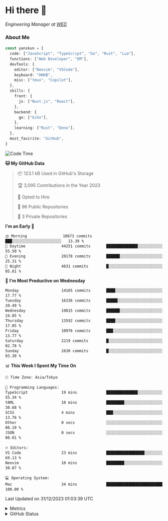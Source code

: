 # Hi there&nbsp;:wave:

<!-- ![Alt text](https://spotify-recently-played-readme.vercel.app/api?user=31kynbuubkiu3r4qh4hjuaglhfay) -->

_Engineering Manager at [WED](https://github.com/wedinc)_

### About Me

```ts
const yanskun = {
  code: ["JavaScript", "TypeScript", "Go", "Rust", "Lua"],
  functions: ["Web Developer", "EM"],
  devTools: {
    editor: ["Neovim", "VSCode"],
    keyboard: "HHKB",
    misc: ["tmux", "Copilot"],
  },
  skills: {
    front: {
      js: ["Nuxt.js", "React"],
    },
    backend: {
      go: ["Echo"],
    },
    learning: ["Rust", "Deno"],
  },
  most_favirite: "GitHub",
}
```

<!--START_SECTION:waka-->
![Code Time](http://img.shields.io/badge/Code%20Time-638%20hrs%203%20mins-blue)

**🐱 My GitHub Data** 

> 📦 123.1 kB Used in GitHub's Storage 
 > 
> 🏆 3,095 Contributions in the Year 2023
 > 
> 💼 Opted to Hire
 > 
> 📜 96 Public Repositories 
 > 
> 🔑 3 Private Repositories 
 > 
**I'm an Early 🐤** 

```text
🌞 Morning                10673 commits       ███░░░░░░░░░░░░░░░░░░░░░░   13.39 % 
🌆 Daytime                44251 commits       ██████████████░░░░░░░░░░░   55.50 % 
🌃 Evening                20178 commits       ██████░░░░░░░░░░░░░░░░░░░   25.31 % 
🌙 Night                  4631 commits        █░░░░░░░░░░░░░░░░░░░░░░░░   05.81 % 
```
📅 **I'm Most Productive on Wednesday** 

```text
Monday                   14165 commits       ████░░░░░░░░░░░░░░░░░░░░░   17.77 % 
Tuesday                  16336 commits       █████░░░░░░░░░░░░░░░░░░░░   20.49 % 
Wednesday                19815 commits       ██████░░░░░░░░░░░░░░░░░░░   24.85 % 
Thursday                 13592 commits       ████░░░░░░░░░░░░░░░░░░░░░   17.05 % 
Friday                   10976 commits       ███░░░░░░░░░░░░░░░░░░░░░░   13.77 % 
Saturday                 2219 commits        █░░░░░░░░░░░░░░░░░░░░░░░░   02.78 % 
Sunday                   2630 commits        █░░░░░░░░░░░░░░░░░░░░░░░░   03.30 % 
```


📊 **This Week I Spent My Time On** 

```text
🕑︎ Time Zone: Asia/Tokyo

💬 Programming Languages: 
TypeScript               19 mins             ██████████████░░░░░░░░░░░   55.34 % 
YAML                     10 mins             ████████░░░░░░░░░░░░░░░░░   30.68 % 
SCSS                     4 mins              ███░░░░░░░░░░░░░░░░░░░░░░   13.76 % 
Other                    0 secs              ░░░░░░░░░░░░░░░░░░░░░░░░░   00.19 % 
JSON                     0 secs              ░░░░░░░░░░░░░░░░░░░░░░░░░   00.01 % 

🔥 Editors: 
VS Code                  23 mins             █████████████████░░░░░░░░   69.13 % 
Neovim                   10 mins             ████████░░░░░░░░░░░░░░░░░   30.87 % 

💻 Operating System: 
Mac                      34 mins             █████████████████████████   100.00 % 
```


 Last Updated on 31/12/2023 01:03:39 UTC
<!--END_SECTION:waka-->

<details>
  <summary>Metrics</summary>
  <img src="https://github.com/yanskun/yanskun/blob/main/github-metrics.svg" alt="Metrics">
</details>

<details>
  <summary>GitHub Status</summary>
  <picture>
    <source media="(prefers-color-scheme: dark)" srcset="https://raw.githubusercontent.com/yanskun/yanskun/master/profile-summary-card-output/nord_dark/0-profile-details.svg">
   <img src="https://raw.githubusercontent.com/yanskun/yanskun/master/profile-summary-card-output/default/0-profile-details.svg">
  </picture>
  <br>
  <picture>
    <source media="(prefers-color-scheme: dark)" srcset="https://raw.githubusercontent.com/yanskun/yanskun/master/profile-summary-card-output/nord_dark/1-repos-per-language.svg">
   <img src="https://raw.githubusercontent.com/yanskun/yanskun/master/profile-summary-card-output/default/1-repos-per-language.svg">
  </picture>
  <picture>
    <source media="(prefers-color-scheme: dark)" srcset="https://raw.githubusercontent.com/yanskun/yanskun/master/profile-summary-card-output/nord_dark/2-most-commit-language.svg">
   <img src="https://raw.githubusercontent.com/yanskun/yanskun/master/profile-summary-card-output/default/2-most-commit-language.svg">
  </picture>
  <br>
  <picture>
    <source media="(prefers-color-scheme: dark)" srcset="https://raw.githubusercontent.com/yanskun/yanskun/master/profile-summary-card-output/nord_dark/3-stats.svg">
   <img src="https://raw.githubusercontent.com/yanskun/yanskun/master/profile-summary-card-output/default/3-stats.svg">
  </picture>
  <picture>
    <source media="(prefers-color-scheme: dark)" srcset="https://raw.githubusercontent.com/yanskun/yanskun/master/profile-summary-card-output/nord_dark/4-productive-time.svg">
   <img src="https://raw.githubusercontent.com/yanskun/yanskun/master/profile-summary-card-output/default/4-productive-time.svg">
  </picture>
</details>
